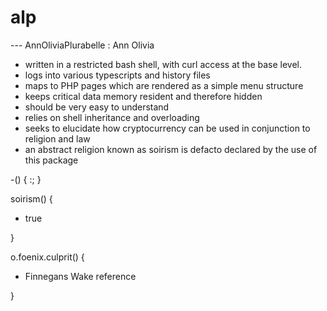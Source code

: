 # alp

--- AnnOliviaPlurabelle : Ann Olivia
 - written in a restricted bash shell, with curl access at the base level.
 - logs into various typescripts and history files 
 - maps to PHP pages which are rendered as a simple menu structure
 - keeps critical data memory resident and therefore hidden
 - should be very easy to understand
 - relies on shell inheritance and overloading
 - seeks to elucidate how cryptocurrency can be used in conjunction to religion and law
 - an abstract religion known as soirism is defacto declared by the use of this package

-() { :; }

soirism() {

- true

}

o.foenix.culprit() {

- Finnegans Wake reference

}

